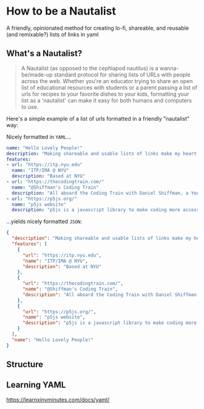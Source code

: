 # How to be a Nautalist
A friendly, opinionated method for creating lo-fi, shareable, and reusable (and remixable?) lists of links in yaml

## What's a Nautalist?
> A Nautalist (as opposed to the cephlapod nautilus) is a wanna-be/made-up standard protocol for sharing lists of URLs with people across the web. Whether you're an educator trying to share an open list of educational resources with students or a parent passing a list of urls for recipes to your favorite dishes to your kids, formatting your list as a 'nautalist' can make it easy for both humans and computers to use.

Here's a simple example of a list of urls formatted in a friendly "nautalist" way:

Nicely formatted in `YAML`...

```yaml
name: "Hello Lovely People!"
description: "Making shareable and usable lists of links make my heart warm"
features:
- url: "https://itp.nyu.edu"
  name: "ITP/IMA @ NYU"
  description: "Based at NYU"
- url: "https://thecodingtrain.com/"
  name: "@Shiffman's Coding Train"
  description: "All aboard the Coding Train with Daniel Shiffman, a YouTube channel dedicated to beginner-friendly creative coding tutorials and challenges."
- url: "https://p5js.org/"
  name: "p5js website"
  description: "p5js is a javascript library to make coding more accessible to everyone"
```

...yields nicely formatted `JSON`:

```json
{
  "description": "Making shareable and usable lists of links make my heart warm", 
  "features": [
    {
      "url": "https://itp.nyu.edu", 
      "name": "ITP/IMA @ NYU", 
      "description": "Based at NYU"
    }, 
    {
      "url": "https://thecodingtrain.com/", 
      "name": "@Shiffman's Coding Train", 
      "description": "All aboard the Coding Train with Daniel Shiffman, a YouTube channel dedicated to beginner-friendly creative coding tutorials and challenges."
    }, 
    {
      "url": "https://p5js.org/", 
      "name": "p5js website", 
      "description": "p5js is a javascript library to make coding more accessible to everyone"
    }
  ], 
  "name": "Hello Lovely People!"
}
```




## Structure



## Learning YAML

https://learnxinyminutes.com/docs/yaml/

